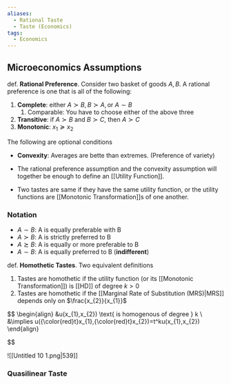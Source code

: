 ```yaml
---
aliases:
  - Rational Taste
  - Taste (Economics)
tags:
  - Economics
---
```


## Microeconomics Assumptions

def. **Rational Preference**. Consider two basket of goods $A,B$. A rational preference is one that is all of the following:
1. **Complete**: either $A \succ B, B \succ A, \text{or } A\sim B$
	1. Comparable: You have to choose either of the above three
2. **Transitive**: $\text{if } A\succ B \text{ and } B\succ C \text{, then } A\succ C$
3. **Monotonic**: ${x_{1}}\succeq{x_2}$

The following are optional conditions
- **Convexity**: Averages are bette than extremes. (Preference of variety)

- The rational preference assumption and the convexity assumption will together be enough to define an [[Utility Function]].
- Two tastes are same if they have the same utility function, or the utility functions are [[Monotonic Transformation]]s of one another.
### Notation
- $A\sim B$: A is equally preferable with B
- $A\succ B$: A is strictly preferred to B
- $A\succsim B$: A is equally or more preferable to B
- $A \sim B$: A is equally preferred to B (**indifferent**)

def. **Homothetic Tastes**. Two equivalent definitions
1. Tastes are homothetic if the utility function (or its [[Monotonic Transformation]]) is [[HD]] of degree $k>0$
2. Tastes are homothetic if the [[Marginal Rate of Substitution (MRS)|MRS]] depends only on $\frac{x_{2}}{x_{1}}$

$$
\begin{align}
&u(x_{1},x_{2}) \text{ is homogenous of degree } k \\
&\implies u({\color{red}t}x_{1},{\color{red}t}x_{2})=t^ku(x_{1},x_{2})
\end{align}

$$

![[Untitled 10 1.png|539]]

### Quasilinear Taste
